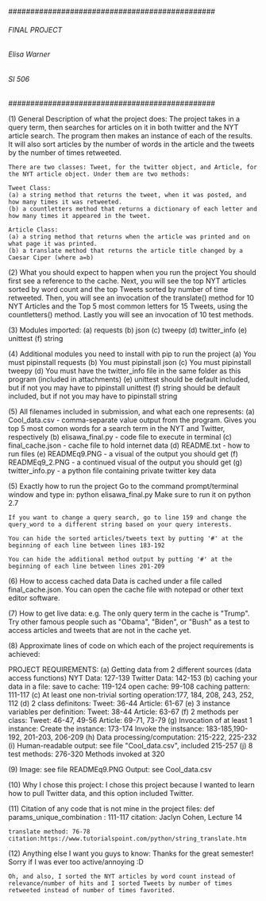 ###############################################
######       FINAL PROJECT              #######
######       Elisa Warner               #######
######          SI 506                  #######
###############################################

(1) General Description of what the project does:
	The project takes in a query term, then searches for articles on it in both twitter and the NYT article search. The program then makes an instance of each of the results. It will also sort articles by the number of words in the article and the tweets by the number of times retweeted.

	There are two classes: Tweet, for the twitter object, and Article, for the NYT article object. Under them are two methods:

	Tweet Class:
	(a) a string method that returns the tweet, when it was posted, and how many times it was retweeted.
	(b) a countletters method that returns a dictionary of each letter and how many times it appeared in the tweet.

	Article Class:
	(a) a string method that returns when the article was printed and on what page it was printed.
	(b) a translate method that returns the article title changed by a Caesar Ciper (where a=b)

(2) What you should expect to happen when you run the project
	You should first see a reference to the cache. Next, you will see the top NYT articles sorted by word count and the top Tweets sorted by number of time retweeted. Then, you will see an invocation of the translate() method for 10 NYT Articles and the Top 5 most common letters for 15 Tweets, using the countletters() method. Lastly you will see an invocation of 10 test methods.


(3) Modules imported:
    (a) requests
    (b) json
    (c) tweepy
    (d) twitter_info
    (e) unittest
    (f) string

(4) Additional modules you need to install with pip to run the project
    (a) You must pipinstall requests
    (b) You must pipinstall json
    (c) You must pipinstall tweepy
    (d) You must have the twitter_info file in the same folder as this program (included in attachments)
    (e) unittest should be default included, but if not you may have to pipinstall unittest
    (f) string should be default included, but if not you may have to pipinstall string

(5) All filenames included in submission, and what each one represents:
	(a) Cool_data.csv - comma-separate value output from the program. Gives you top 5 most comon words for a search term in the NYT and Twitter, respectively
	(b) elisawa_final.py - code file to execute in terminal
	(c) final_cache.json - cache file to hold internet data
	(d) README.txt - how to run files
	(e) READMEq9.PNG - a visual of the output you should get
	(f) READMEq9_2.PNG - a continued visual of the output you should get
	(g) twitter_info.py - a python file containing private twitter key data

(5) Exactly how to run the project
	Go to the command prompt/terminal window and type in: python elisawa_final.py
	Make sure to run it on python 2.7

	If you want to change a query search, go to line 159 and change the query_word to a different string based on your query interests.

	You can hide the sorted articles/tweets text by putting '#' at the beginning of each line between lines 183-192

	You can hide the additional method output by putting '#' at the beginning of each line between lines 201-209

(6) How to access cached data
	Data is cached under a file called final_cache.json. You can open the cache file with notepad or other text editor software.

(7) How to get live data: e.g.
	The only query term in the cache is "Trump". Try other famous people such as "Obama", "Biden", or "Bush" as a test to access articles and tweets that are not in the cache yet.

(8) Approximate lines of code on which each of the project requirements is achieved:

PROJECT REQUIREMENTS:
    (a) Getting data from 2 different sources (data access functions)
		NYT Data: 127-139
		Twitter Data: 142-153
    (b) caching your data in a file: 
		save to cache: 119-124
		open cache: 99-108
		caching pattern: 111-117
    (c) At least one non-trivial sorting operation:177, 184, 208, 243, 252, 112
    (d) 2 class definitons:
		Tweet: 36-44
		Article: 61-67
    (e) 3 instance variables per definition:
		Tweet: 38-44
		Article: 63-67
    (f) 2 methods per class: 
		Tweet: 46-47, 49-56
		Article: 69-71, 73-79
    (g) Invocation of at least 1 instance:
	Create the instance: 173-174
	Invoke the instsance: 183-185,190-192, 201-203, 206-209
    (h) Data processing/computation: 215-222, 225-232
    (i) Human-readable output: see file "Cool_data.csv", included
	215-257
    (j) 8 test methods: 276-320
	Methods invoked at 320

(9) Image: see file READMEq9.PNG
	Output: see Cool_data.csv

(10) Why I chose this project:
	I chose this project because I wanted to learn how to pull Twitter data, and this option included Twitter.

(11) Citation of any code that is not mine in the project files:
	def params_unique_combination : 111-117
	citation: Jaclyn Cohen, Lecture 14

	translate method: 76-78
	citation:https://www.tutorialspoint.com/python/string_translate.htm

(12) Anything else I want you guys to know:
	Thanks for the great semester! Sorry if I was ever too active/annoying :D

	Oh, and also, I sorted the NYT articles by word count instead of relevance/number of hits and I sorted Tweets by number of times retweeted instead of number of times favorited. 
